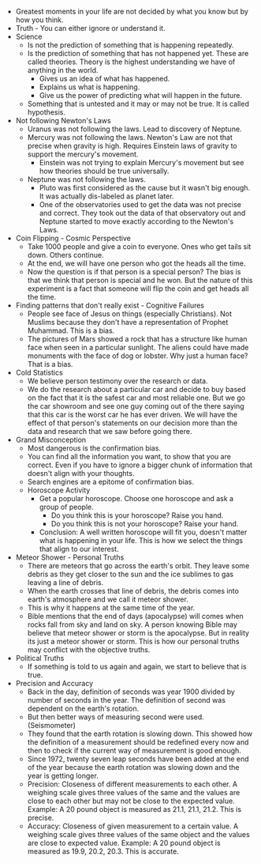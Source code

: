 - Greatest moments in your life are not decided by what you know but by how you think.
- Truth - You can either ignore or understand it.
- Science
  - Is not the prediction of something that is happening repeatedly.
  - Is the prediction of something that has not happened yet. These are called theories.
    Theory is the highest understanding we have of anything in the world.
    - Gives us an idea of what has happened.
    - Explains us what is happening. 
    - Give us the power of predicting what will happen in the future.
  - Something that is untested and it may or may not be true. It is called hypothesis.
- Not following Newton's Laws
  - Uranus was not following the laws. 
    Lead to discovery of Neptune.
  - Mercury was not following the laws.
    Newton's Law are not that precise when gravity is high. Requires Einstein laws of gravity to support the mercury's movement.
    - Einstein was not trying to explain Mercury's movement but see how theories should be true universally.
  - Neptune was not following the laws.
    - Pluto was first considered as the cause but it wasn't big enough. It was actually dis-labeled as planet later.
    - One of the observatories used to get the data was not precise and correct. They took out the data of that observatory out and Neptune started to move exactly according to the Newton's Laws.
- Coin Flipping - Cosmic Perspective
  - Take 1000 people and give a coin to everyone.
    Ones who get tails sit down. Others continue.
  - At the end, we will have one person who got the heads all the time. 
  - Now the question is if that person is a special person?
    The bias is that we think that person is special and he won. But the nature of this experiment is a fact that someone will flip the coin and get heads all the time.
- Finding patterns that don't really exist - Cognitive Failures
  - People see face of Jesus on things (especially Christians). Not Muslims because they don't have a representation of Prophet Muhammad. This is a bias.
  - The pictures of Mars showed a rock that has a structure like human face when seen in a particular sunlight.
    The aliens could have made monuments with the face of dog or lobster. Why just a human face? That is a bias.
- Cold Statistics
  - We believe person testimony over the research or data.
  - We do the research about a particular car and decide to buy based on the fact that it is the safest car and most reliable one. But we go the car showroom and see one guy coming out of the there saying that this car is the worst car he has ever driven. We will have the effect of that person's statements on our decision more than the data and research that we saw before going there.
- Grand Misconception
  - Most dangerous is the confirmation bias.
  - You can find all the information you want, to show that you are correct. Even if you have to ignore a bigger chunk of information that doesn't align with your thoughts.
  - Search engines are a epitome of confirmation bias.
  - Horoscope Activity
    - Get a popular horoscope. Choose one horoscope and ask a group of people.
      - Do you think this is your horoscope? Raise you hand.
      - Do you think this is not your horoscope? Raise your hand.
    - Conclusion: A well written horoscope will fit you, doesn't matter what is happening in your life. This is how we select the things that align to our interest.
- Meteor Shower - Personal Truths
  - There are meteors that go across the earth's orbit. They leave some debris as they get closer to the sun and the ice sublimes to gas leaving a line of debris.
  - When the earth crosses that line of debris, the debris comes into earth's atmosphere and we call it meteor shower. 
  - This is why it happens at the same time of the year.
  - Bible mentions that the end of days (apocalypse) will comes when rocks fall from sky and land on sky. A person knowing Bible may believe that meteor shower or storm is the apocalypse. But in reality its just a meteor shower or storm. This is how our personal truths may conflict with the objective truths.
- Political Truths
  - If something is told to us again and again, we start to believe that is true.
- Precision and Accuracy
  - Back in the day, definition of seconds was year 1900 divided by number of seconds in the year. 
    The definition of second was dependent on the earth's rotation.
  - But then better ways of measuring second were used. (Seismometer)
  - They found that the earth rotation is slowing down. This showed how the definition of a measurement should be redefined every now and then to check if the current way of measurement is good enough.
  - Since 1972, twenty seven leap seconds have been added at the end of the year because the earth rotation was slowing down and the year is getting longer.
  - Precision: Closeness of different measurements to each other.
    A weighing scale gives three values of the same and the values are close to each other but may not be close to the expected value.
    Example: A 20 pound object is measured as 21.1, 21.1, 21.2. This is precise.
  - Accuracy: Closeness of given measurement to a certain value. 
    A weighing scale gives three values of the same object and the values are close to expected value.
    Example: A 20 pound object is measured as 19.9, 20.2, 20.3. This is accurate.